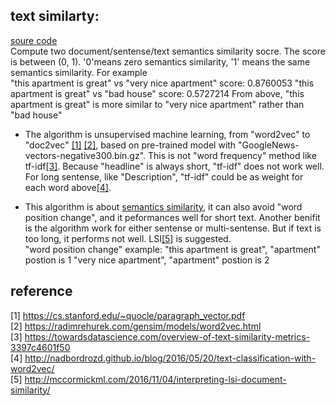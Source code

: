 ## text similarty:    
[soure code](https://github.com/nestseekers/recommender-system/blob/master/text_similarity.ipynb)    
Compute two document/sentense/text semantics similarity socre. The score is between (0, 1). '0'means zero semantics similarity, '1' means the same semantics similarity. 
For example        
"this apartment is great"  vs  "very nice apartment"  score:  0.8760053 
"this apartment is great"  vs  "bad house"  score:  0.5727214
From above, "this apartment is great" is more similar to "very nice apartment" rather than "bad house"

* The algorithm is unsupervised machine learning, from "word2vec" to "doc2vec" [[1]](https://cs.stanford.edu/~quocle/paragraph_vector.pdf) [[2]](https://radimrehurek.com/gensim/models/word2vec.html), based on pre-trained model with "GoogleNews-vectors-negative300.bin.gz". This is not "word frequency" method like tf-idf[[3]](https://towardsdatascience.com/overview-of-text-similarity-metrics-3397c4601f50). Because "headline" is always short, "tf-idf" does not work well. For long sentense, like "Description", "tf-idf" could be as weight for each word above[[4]](http://nadbordrozd.github.io/blog/2016/05/20/text-classification-with-word2vec/).

* This algorithm is about [semantics similarity](https://en.wikipedia.org/wiki/Semantic_similarity), it can also avoid "word position change", and it peformances well for short text. Another benifit is the algorithm work for either sentense or multi-sentense. But if text is too long, it performs not well. LSI[[5]](http://mccormickml.com/2016/11/04/interpreting-lsi-document-similarity/) is suggested.      
"word position change" example:
"this apartment is great", "apartment" postion is 1
"very nice apartment", "apartment" postion is 2     


## reference           

[1] https://cs.stanford.edu/~quocle/paragraph_vector.pdf   
[2] https://radimrehurek.com/gensim/models/word2vec.html   
[3] https://towardsdatascience.com/overview-of-text-similarity-metrics-3397c4601f50   
[4] http://nadbordrozd.github.io/blog/2016/05/20/text-classification-with-word2vec/     
[5] http://mccormickml.com/2016/11/04/interpreting-lsi-document-similarity/






